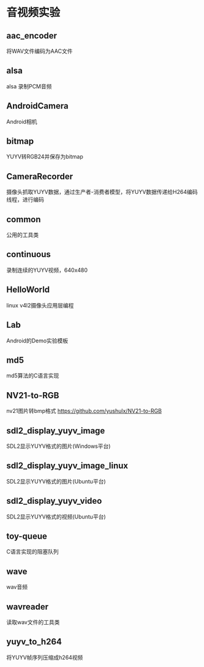 # 音视频实验

## aac_encoder

将WAV文件编码为AAC文件

## alsa

alsa 录制PCM音频

## AndroidCamera

Android相机

## bitmap

YUYV转RGB24并保存为bitmap

## CameraRecorder

摄像头抓取YUYV数据，通过生产者-消费者模型，将YUYV数据传递给H264编码线程，进行编码

## common

公用的工具类

## continuous

录制连续的YUYV视频，640x480

## HelloWorld

linux v4l2摄像头应用层编程

## Lab
Android的Demo实验模板

## md5

md5算法的C语言实现

## NV21-to-RGB

nv21图片转bmp格式
https://github.com/yushulx/NV21-to-RGB

## sdl2_display_yuyv_image

SDL2显示YUYV格式的图片(Windows平台)

## sdl2_display_yuyv_image_linux

SDL2显示YUYV格式的图片(Ubuntu平台)

## sdl2_display_yuyv_video

SDL2显示YUYV格式的视频(Ubuntu平台)

## toy-queue

C语言实现的阻塞队列

## wave

wav音频

## wavreader

读取wav文件的工具类

## yuyv_to_h264

将YUYV帧序列压缩成h264视频

